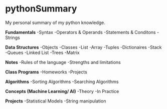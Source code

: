 # pythonSummary
My personal summary of my python knowledge.


**Fundamentals**
  -Syntax
  -Operators & Operands
  -Statements & Conditons
	-Strings
  
**Data Structures**
  -Objects
  -Classes
  -List
  -Array
  -Tuples
  -Dictionaires
  -Stack
  -Queues
  -Linked List
  -Trees
  -Matrix

**Notes**
  -Rules of the language
  -Strengths and limitations
  
**Class Programs**
  -Homeworks
  -Projects

**Algorithms**
  -Sorting Algorithms
  -Searching Algorithms

**Concepts (Machine Learning/ AI)**
  -Theory
  -In Practice

**Projects**
  -Statistical Models
  -String manipulation
